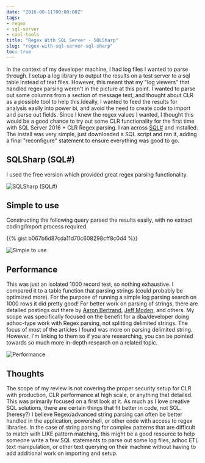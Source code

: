 ```yaml
---
date: "2016-08-11T00:00:00Z"
tags:
- regex
- sql-server
- cool-tools
title: "Regex With SQL Server - SQLSharp"
slug: "regex-with-sql-server-sql-sharp"
toc: true
---
```


In the context of my developer machine, I had log files I wanted to parse through. I setup a log library to output the results on a test server to a sql table instead of text files. However, this meant that my "log viewers" that handled regex parsing weren't in the picture at this point. I wanted to parse out some columns from a section of message text, and thought about CLR as a possible tool to help this.Ideally, I wanted to feed the results for analysis easily into power bi, and avoid the need to create code to import and parse out fields. Since I knew the regex values I wanted, I thought this would be a good chance to try out some CLR functionality for the first time with SQL Server 2016 + CLR Regex parsing.
I ran across [SQL#](http://bit.ly/29Gi6AD) and installed. The install was very simple, just downloaded a SQL script and ran it, adding a final "reconfigure" statement to ensure everything was good to go.

## SQLSharp (SQL#)

I used the free version which provided great regex parsing functionality.

![SQLSharp (SQL#)](/images/sqlsharp--sql--.png)

## Simple to use

Constructing the following query parsed the results easily, with no extract coding/import process required.

{{% gist b067b6d87cda11d70c608298cff8c0d4 %}}

![Simple to use](/images/simple-to-use.png)

## Performance

This was just an isolated 1000 record test, so nothing exhaustive. I compared it to a table function that parsing strings (could probably be optimized more). For the purpose of running a simple log parsing search on 1000 rows it did pretty good!
For better work on parsing of strings, there are detailed postings out there by [Aaron Bertrand](http://bit.ly/29GFZbi), [Jeff Moden](http://bit.ly/29GIbQ0), and others. My scope was specifically focused on the benefit for a dba/developer doing adhoc-type work with Regex parsing, not splitting delimited strings. The focus of most of the articles I found was more on parsing delimited string. However, I'm linking to them so if you are researching, you can be pointed towards so much more in-depth research on a related topic.

![Performance](/images/performance.png)

## Thoughts

The scope of my review is not covering the proper security setup for CLR with production, CLR performance at high scale, or anything that detailed. This was primarily focused on a first look at it. As much as I love creative SQL solutions, there are certain things that fit better in code, not SQL. (heresy?) I believe Regex/advanced string parsing can often be better handled in the application, powershell, or other code with access to regex libraries.
In the case of string parsing for complex patterns that are difficult to match with LIKE pattern matching, this might be a good resource to help someone write a few SQL statements to parse out some log files, adhoc ETL text manipulation, or other text querying on their machine without having to add additional work on importing and setup.

